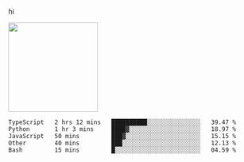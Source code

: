 hi

<img height="180em" src="https://github-readme-stats.vercel.app/api?username=AProductiveNerd&show_icons=true&hide_border=true&&count_private=true&include_all_commits=true" />

<!--START_SECTION:waka-->
```text
TypeScript   2 hrs 12 mins   ██████████░░░░░░░░░░░░░░░   39.47 % 
Python       1 hr 3 mins     ████▓░░░░░░░░░░░░░░░░░░░░   18.97 % 
JavaScript   50 mins         ███▓░░░░░░░░░░░░░░░░░░░░░   15.15 % 
Other        40 mins         ███░░░░░░░░░░░░░░░░░░░░░░   12.13 % 
Bash         15 mins         █░░░░░░░░░░░░░░░░░░░░░░░░   04.59 % 
```
<!--END_SECTION:waka-->

